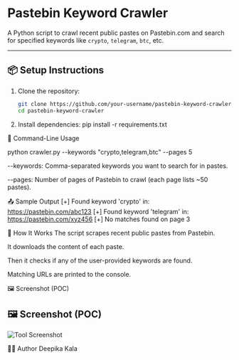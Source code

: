 # Pastebin Keyword Crawler

A Python script to crawl recent public pastes on Pastebin.com and search for specified keywords like `crypto`, `telegram`, `btc`, etc.

---

## 📦 Setup Instructions

1. Clone the repository:
   ```bash
   git clone https://github.com/your-username/pastebin-keyword-crawler.git
   cd pastebin-keyword-crawler

2. Install dependencies:
pip install -r requirements.txt

🚀 Command-Line Usage

python crawler.py --keywords "crypto,telegram,btc" --pages 5

--keywords: Comma-separated keywords you want to search for in pastes.

--pages: Number of pages of Pastebin to crawl (each page lists ~50 pastes).

📤 Sample Output
[+] Found keyword 'crypto' in: https://pastebin.com/abc123
[+] Found keyword 'telegram' in: https://pastebin.com/xyz456
[+] No matches found on page 3

📄 How It Works
The script scrapes recent public pastes from Pastebin.

It downloads the content of each paste.

Then it checks if any of the user-provided keywords are found.

Matching URLs are printed to the console.

🖼️ Screenshot (POC)

## 🖼️ Screenshot (POC)

![Tool Screenshot](POC.png)



🧑‍💻 Author
Deepika Kala
